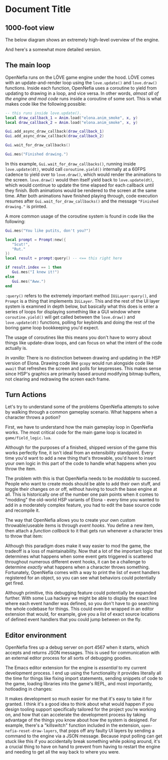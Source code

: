 # Document Title

## 1000-foot view
The below diagram shows an extremely high-level overview of the engine.

And here's a somewhat more detailed version.


## The main loop

OpenNefia runs on the LÖVE game engine under the hood. LÖVE comes with an update-and-render loop using the `love.update()` and `love.draw()` functions. Inside each function, OpenNefia uses a coroutine to yield from updating to drawing in a loop, and vice versa. In other words, *almost all of the engine and mod code* runs inside a coroutine of some sort. This is what makes code like the following possible:

```lua
-- this runs inside love.update().
local draw_callback_1 = Anim.load("elona.anim_smoke", x, y)
local draw_callback_2 = Anim.load("elona.anim_smoke", x, y)

Gui.add_async_draw_callback(draw_callback_1)
Gui.add_async_draw_callback(draw_callback_2)

Gui.wait_for_draw_callbacks()

Gui.mes("Finished drawing.")
```

In this example, `Gui.wait_for_draw_callbacks()`, running inside `love.update(dt)`, would call `coroutine.yield()` internally at a 60FPS cadence to yield over to `love.draw()`, which would render the animations to the screen. `love.draw()` would then itself yield back to `love.update(dt)`, which would continue to update the time elapsed for each callback until they finish. Both animations would be rendered to the screen at the same time. After both animations have finished playing through, code execution resumes after `Gui.wait_for_draw_callbacks()` and the message `"Finished drawing."` is printed.

A more common usage of the coroutine system is found in code like the following:

```lua
Gui.mes("You like putits, don't you?")

local prompt = Prompt:new({
   "Scut!",
   "Rut."
})
local result = prompt:query() -- <== this right here

if result.index == 1 then
   Gui.mes("I knew it!")
else
   Gui.mes("Aww.")
end
```

`:query()` refers to the extremely important method `IUiLayer:query()`, and `Prompt` is a thing that implements `IUiLayer`. This and the rest of the UI layer system is examined in depth below, but basically what this does is enter a series of loops for displaying something like a GUI window where `coroutine.yield()` will get called between the `love.draw()` and `love.update(dt)` functions, polling for keybinds and doing the rest of the boring game loop bookkeeping you'd expect.

The usage of coroutines like this means you don't have to worry about things like update-draw loops, and can focus on what the intent of the code actually is.

*In vanilla:* There is no distinction between drawing and updating in the HSP version of Elona. Drawing code like `gcopy` would run alongside code like `await` that refreshes the screen and polls for keypresses. This makes sense since HSP's graphics are primarily based around modifying bitmap buffers, not clearing and redrawing the screen each frame.

## Turn Actions
Let's try to understand some of the problems OpenNefia attempts to solve by walking through a common gameplay scenario. What happens when a character throws a potion?

First, we have to understand how the main gameplay loop in OpenNefia works. The most critical code for the main game loop is located in `game/field_logic.lua`.




Although for the purposes of a finished, shipped version of the game this works perfectly fine, it isn't ideal from an extensibility standpoint. Every time you'd want to add a new thing that's throwable, you'd have to insert your own logic in this part of the code to handle what happens when you throw the item.


The problem with this is that OpenNefia needs to be *moddable* to succeed. People who want to create mods should be able to add their own stuff, and toggle their changes on or off, without having to touch the base engine at all. This is historically one of the number one pain points when it comes to "modding" the old-world HSP variants of Elona - every time you wanted to add in a moderately complex feature, you had to edit the base source code and recompile it.

The way that OpenNefia allows you to create your own custom throwable/useable items is through *event hooks*. You define a new item, then attach a *function callback* to it that gets run whenever a character tries to throw that item:


Although this paradigm does make it way easier to mod the game, the tradeoff is a loss of maintainability. Now that a lot of the important logic that determines what happens when some event gets triggered is scattered throughout numerous different event hooks, it can be a challenge to determine *exactly* what happens when a character throws something. Fortunately, OpenNefia comes with a way to print the list of event handlers registered for an object, so you can see what behaviors could potentially get fired.


Although primitive, this debugging feature could potentially be expanded further. With some Lua hackery we might be able to display the exact line where each event handler was defined, so you don't have to go searching the whole codebase for things. This could even be wrapped in an editor extension that would, for example, give you a list of exact source locations of defined event handlers that you could jump between on the fly.

## Editor environment
OpenNefia fires up a debug server on port 4567 when it starts, which accepts and returns JSON messages. This is used for communication with an external editor process for all sorts of debugging goodies.

The Emacs editor extension for the engine is *essential* to my current development process. I end up using the functionality it provides literally all the time for things like fixing import statements, sending snippets of code to the game, loading libraries into the game's REPL, and most importantly, hotloading in changes:


It makes development so much easier for me that it's easy to take it for granted. I think it's a good idea to think about what would happen if you design tooling support specifically tailored for the project you're working on, and how that can accelerate the development process by taking advantage of the things you know about how the system is designed. For example, there's a "killswitch" function included in the extension, `open-nefia-reset-draw-layers`, that pops off any faulty UI layers by sending a command to the engine via a JSON message. Because input polling can get stuck like this if you accidentally break something while poking around, it's a crucial thing to have on hand to prevent from having to restart the engine and needing to get all the way back to where you were.

